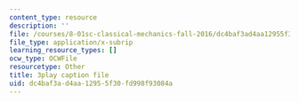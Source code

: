```yaml
---
content_type: resource
description: ''
file: /courses/8-01sc-classical-mechanics-fall-2016/dc4baf3ad4aa12955f30fd998f93084a_oOQmu6ICxg4.srt
file_type: application/x-subrip
learning_resource_types: []
ocw_type: OCWFile
resourcetype: Other
title: 3play caption file
uid: dc4baf3a-d4aa-1295-5f30-fd998f93084a
---
```

